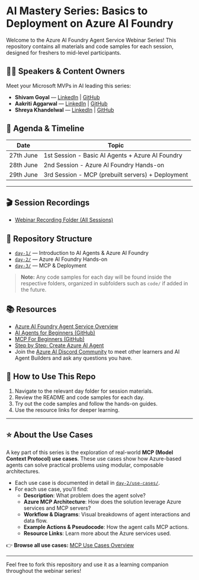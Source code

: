 # AI Mastery Series: Basics to Deployment on Azure AI Foundry

Welcome to the Azure AI Foundry Agent Service Webinar Series! This repository contains all materials and code samples for each session, designed for freshers to mid-level participants.

## 👩‍🏫 Speakers & Content Owners

Meet your Microsoft MVPs in AI leading this series:

- **Shivam Goyal** — [LinkedIn](https://linkedin.com/in/shivam2003) | [GitHub](https://github.com/ShivamGoyal03/)
- **Aakriti Aggarwal** — [LinkedIn](https://www.linkedin.com/in/aakritiaggarwal13/) | [GitHub](https://github.com/aakriti1318)
- **Shreya Khandelwal** — [LinkedIn](https://www.linkedin.com/in/shreyakhandelwal99/) | [GitHub](https://github.com/Shreya-khandelwal)

## 📅 Agenda & Timeline

| Date         | Topic                                             |
|--------------|---------------------------------------------------|
| 27th June    | 1st Session - Basic AI Agents + Azure AI Foundry  |
| 28th June    | 2nd Session - Azure AI Foundry Hands-on           |
| 29th June    | 3rd Session - MCP (prebuilt servers) + Deployment |
---

## 🎬 Session Recordings

- [Webinar Recording Folder (All Sessions)](https://1drv.ms/f/c/7a6bf7d5d458060e/EoIEyzd_kHhFgvRDANMGq_QBP-W_laOEQREmzDUhDk4n5w)

## 📂 Repository Structure

- [`day-1/`](./day-1/) — Introduction to AI Agents & Azure AI Foundry
- [`day-2/`](./day-2/) — Azure AI Foundry Hands-on
- [`day-3/`](./day-3/) — MCP & Deployment

> **Note:** Any code samples for each day will be found inside the respective folders, organized in subfolders such as `code/` if added in the future.

## 📚 Resources

- [Azure AI Foundry Agent Service Overview](https://learn.microsoft.com/en-us/azure/ai-services/agents/overview)
- [AI Agents for Beginners (GitHub)](https://github.com/microsoft/ai-agents-for-beginners)
- [MCP For Beginners (GitHub)](https://github.com/microsoft/mcp-for-beginners)
- [Step by Step: Create Azure AI Agent](https://techcommunity.microsoft.com/blog/EducatorDeveloperBlog/step-by-step-tutorial-building-an-ai-agent-using-azure-ai-foundry/4386122?WT.mc_id=%3Fwt.mc_id%3DMVP_452430)
- Join the <a href="https://discord.gg/kzRShWzttr" target="_blank">Azure AI Discord Community</a> to meet other learners and AI Agent Builders and ask any questions you have.

## 🚀 How to Use This Repo

1. Navigate to the relevant day folder for session materials.
2. Review the README and code samples for each day.
3. Try out the code samples and follow the hands-on guides.
4. Use the resource links for deeper learning.

---

## ⭐ About the Use Cases

A key part of this series is the exploration of real-world **MCP (Model Context Protocol) use cases**. These use cases show how Azure-based agents can solve practical problems using modular, composable architectures.

- Each use case is documented in detail in [`day-2/use-cases/`](./day-2/use-cases/).
- For each use case, you'll find:
  - **Description**: What problem does the agent solve?
  - **Azure MCP Architecture**: How does the solution leverage Azure services and MCP servers?
  - **Workflow & Diagrams**: Visual breakdowns of agent interactions and data flow.
  - **Example Actions & Pseudocode**: How the agent calls MCP actions.
  - **Resource Links**: Learn more about the Azure services used.

👉 **Browse all use cases:** [MCP Use Cases Overview](./day-2/use-cases/README.md)

---

Feel free to fork this repository and use it as a learning companion throughout the webinar series!
